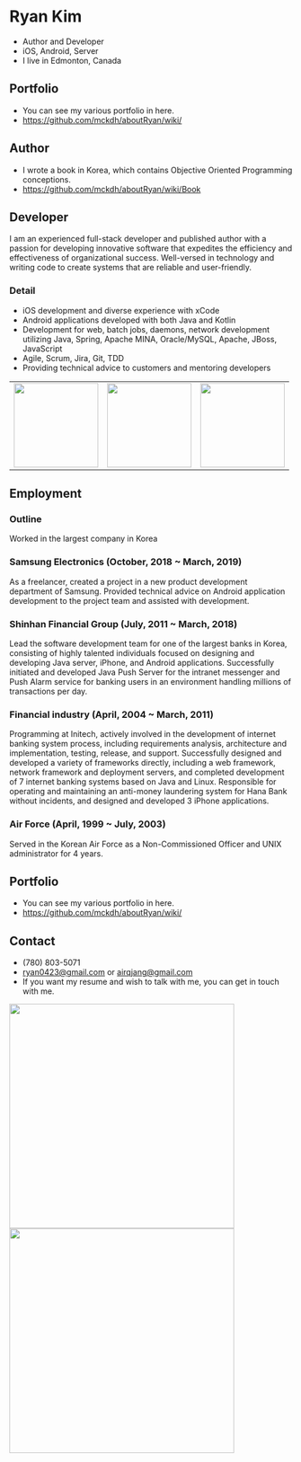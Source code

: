 # Ryan Kim
* Author and Developer
* iOS, Android, Server
* I live in Edmonton, Canada

## Portfolio
* You can see my various portfolio in here.
* https://github.com/mckdh/aboutRyan/wiki/

## Author
* I wrote a book in Korea, which contains Objective Oriented Programming conceptions.
* https://github.com/mckdh/aboutRyan/wiki/Book

## Developer
I am an experienced full-stack developer and published author with a passion for developing innovative software that expedites the efficiency and effectiveness of organizational success. Well-versed in technology and writing code to create systems that are reliable and user-friendly.

### Detail
*	iOS development and diverse experience with xCode
*	Android applications developed with both Java and Kotlin
*	Development for web, batch jobs, daemons, network development utilizing Java, Spring, Apache MINA, Oracle/MySQL, Apache, JBoss, JavaScript
*	Agile, Scrum, Jira, Git, TDD
*	Providing technical advice to customers and mentoring developers

<table>
  <tr>
    <td><img height="150" src="https://user-images.githubusercontent.com/11452935/61503601-a382f280-a995-11e9-815b-2d45d7d65f1c.png"></td>
    <td><img height="150" src="https://user-images.githubusercontent.com/11452935/61503605-a7167980-a995-11e9-8477-c5f367188991.png"></td>
    <td><img height="150" src="https://user-images.githubusercontent.com/11452935/61503611-aaaa0080-a995-11e9-9414-1d292ad48173.png"></td>
  </tr>
</table>

## Employment
### Outline
Worked in the largest company in Korea
### Samsung Electronics (October, 2018 ~ March, 2019)
As a freelancer, created a project in a new product development department of Samsung. Provided technical advice on Android application development to the project team and assisted with development.
### Shinhan Financial Group (July, 2011 ~ March, 2018)
Lead the software development team for one of the largest banks in Korea, consisting of highly talented individuals focused on designing and developing Java server, iPhone, and Android applications. Successfully initiated and developed Java Push Server for the intranet messenger and Push Alarm service for banking users in an environment handling millions of transactions per day.
### Financial industry (April, 2004 ~ March, 2011)
Programming at Initech, actively involved in the development of internet banking system process, including requirements analysis, architecture and implementation, testing, release, and support. Successfully designed and developed a variety of frameworks directly, including a web framework, network framework and deployment servers, and completed development of 7 internet banking systems based on Java and Linux. Responsible for operating and maintaining an anti-money laundering system for Hana Bank without incidents, and designed and developed 3 iPhone applications.
### Air Force (April, 1999 ~ July, 2003)
Served in the Korean Air Force as a Non-Commissioned Officer and UNIX administrator for 4 years. 

## Portfolio
* You can see my various portfolio in here.
* https://github.com/mckdh/aboutRyan/wiki/

## Contact
* (780) 803-5071 
* ryan0423@gmail.com or airqjang@gmail.com
* If you want my resume and wish to talk with me, you can get in touch with me.

<img width="400" src="https://user-images.githubusercontent.com/11452935/61641177-e70e8280-ac5b-11e9-8a63-1792b514c534.png">

<img width="400" src="https://user-images.githubusercontent.com/11452935/61641173-e4ac2880-ac5b-11e9-85bf-968b14946fdc.png">
